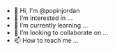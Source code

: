 - 👋 Hi, I’m @popinjordan
- 👀 I’m interested in ...
- 🌱 I’m currently learning ...
- 💞️ I’m looking to collaborate on ...
- 📫 How to reach me ...

<!---
popinjordan/popinjordan is a ✨ special ✨ repository because its `README.md` (this file) appears on your GitHub profile.
You can click the Preview link to take a look at your changes.
--->
